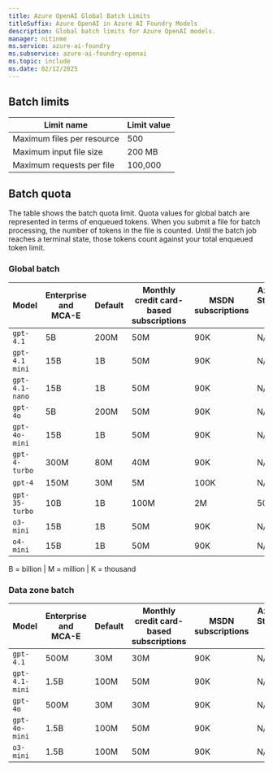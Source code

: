 ```yaml
---
title: Azure OpenAI Global Batch Limits
titleSuffix: Azure OpenAI in Azure AI Foundry Models
description: Global batch limits for Azure OpenAI models.
manager: nitinme
ms.service: azure-ai-foundry
ms.subservice: azure-ai-foundry-openai
ms.topic: include
ms.date: 02/12/2025
---
```


## Batch limits

| Limit name | Limit value |
|--|--|
| Maximum files per resource | 500 |
| Maximum input file size | 200 MB |
| Maximum requests per file | 100,000 |

## Batch quota

The table shows the batch quota limit. Quota values for global batch are represented in terms of enqueued tokens. When you submit a file for batch processing, the number of tokens in the file is counted. Until the batch job reaches a terminal state, those tokens count against your total enqueued token limit.

### Global batch

|Model|Enterprise and MCA-E|Default| Monthly credit card-based subscriptions | MSDN subscriptions | Azure for Students, free trials |
|---|---|---|---|---|---|
| `gpt-4.1`| 5B | 200M | 50M | 90K | N/A |
| `gpt-4.1 mini` | 15B | 1B | 50M | 90K | N/A |
| `gpt-4.1-nano` | 15B | 1B | 50M | 90K | N/A |
| `gpt-4o` | 5B | 200M | 50M | 90K | N/A|
| `gpt-4o-mini` | 15B | 1B | 50M | 90K | N/A |
| `gpt-4-turbo` | 300M | 80M | 40M | 90K | N/A |
| `gpt-4` | 150M | 30M | 5M | 100K | N/A |
| `gpt-35-turbo` | 10B | 1B | 100M | 2M | 50K |
| `o3-mini`| 15B | 1B | 50M | 90K | N/A |
| `o4-mini` | 15B | 1B | 50M | 90K | N/A |

B = billion | M = million | K = thousand

### Data zone batch

|Model|Enterprise and MCA-E|Default| Monthly credit card-based subscriptions | MSDN subscriptions | Azure for Students, free trials |
|---|---|---|---|---|---|
| `gpt-4.1` | 500M | 30M | 30M | 90K | N/A|
| `gpt-4.1-mini` | 1.5B | 100M | 50M | 90K | N/A |
| `gpt-4o` | 500M | 30M | 30M | 90K | N/A|
| `gpt-4o-mini` | 1.5B | 100M | 50M | 90K | N/A |
| `o3-mini` | 1.5B | 100M | 50M | 90K | N/A |
